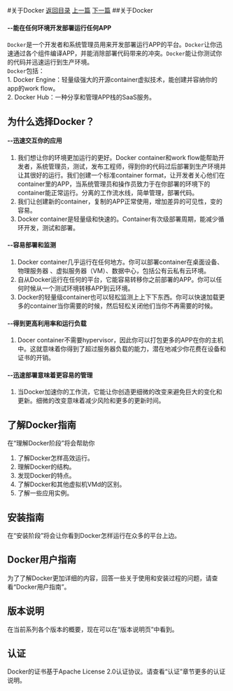 #关于Docker 
[返回目录](../SUMMARY.md) [上一篇](REDEME.md) [下一篇](release-notes.md)
##关于Docker
#### --能在任何环境开发部署运行任何APP
  `Docker`是一个开发者和系统管理员用来开发部署运行APP的平台。`Docker`让你迅速通过各个组件编译APP，并能消除部署代码带来的冲突。`Docker`能让你测试你的代码并迅速运行到生产环境。<br/>
  `Docker`包括：<br/>
    1. Docker Engine：轻量级强大的开源container虚拟技术，能创建并容纳你的app的work flow。<br/>
    2. Docker Hub：一种分享和管理APP栈的SaaS服务。<br/>
## 为什么选择Docker？
#### --迅速交互你的应用
  1. 我们想让你的环境更加运行的更好。Docker container和work flow能帮助开发者，系统管理员，测试，发布工程师，得到你的代码过后部署到生产环境并让其很好的运行。我们创建一个标准container format，让开发者关心他们在container里的APP，当系统管理员和操作员致力于在你部署的环境下的container能正常运行。分离的工作流水线，简单管理，部署代码。
  2. 我们让创建新的container，复制的APP正常使用，增加差异的可见性，变的容易。
  3. Docker container是轻量级和快速的。Container有次级部署周期，能减少循环开发，测试和部署。

#### --容易部署和监测
  1. Docker container几乎运行在任何地方。你可以部署container在桌面设备、物理服务器 、虚拟服务器（VM）、数据中心，包括公有云私有云环境。
  2. 自从Docker运行在任何的平台，它能容易转移你之前部署的APP。你可以任何时候从一个测试环境转移APP到云环境。
  3. Docker的轻量级container也可以轻松监测上上下下东西。你可以快速加载更多的container当你需要的时候，然后轻松关闭他们当你不再需要的时候。

#### --得到更高利用率和运行负载
  1. Docer container不需要hypervisor，因此你可以打包更多的APP在你的主机中。这就意味着你得到了超过服务器负载的能力，潜在地减少你花费在设备和证书的开销。

#### --迅速部署意味着更容易的管理
  1. 当Docker加速你的工作流，它能让你创造更细微的改变来避免巨大的变化和更新。细微的改变意味着减少风险和更多的更新时间。

## 了解Docker指南
  在“理解Docker阶段”将会帮助你
  1. 了解Docker怎样高效运行。
  2. 理解Docker的结构。
  3. 发现Docker的特点。
  4. 了解Docker和其他虚拟机VMd的区别。
  5. 了解一些应用实例。

## 安装指南
  在“安装阶段”将会让你看到Docker怎样运行在众多的平台上边。

## Docker用户指南
  为了了解Docker更加详细的内容，回答一些关于使用和安装过程的问题，请查看“Docker用户指南”。
  
## 版本说明
  在当前系列各个版本的概要，现在可以在“版本说明页”中看到。
  
## 认证
  Docker的证书基于Apache License 2.0认证协议。请查看“认证”章节更多的认证说明。
